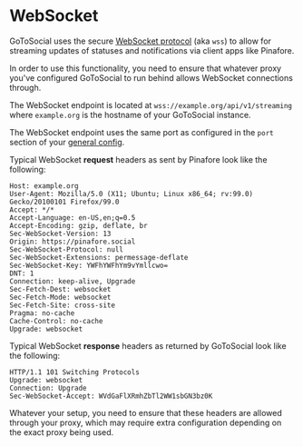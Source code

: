 # WebSocket

GoToSocial uses the secure [WebSocket protocol](https://en.wikipedia.org/wiki/WebSocket) (aka `wss`) to allow for streaming updates of statuses and notifications via client apps like Pinafore.

In order to use this functionality, you need to ensure that whatever proxy you've configured GoToSocial to run behind allows WebSocket connections through.

The WebSocket endpoint is located at `wss://example.org/api/v1/streaming` where `example.org` is the hostname of your GoToSocial instance.

The WebSocket endpoint uses the same port as configured in the `port` section of your [general config](../../configuration/general.md).

Typical WebSocket **request** headers as sent by Pinafore look like the following:

```text
Host: example.org
User-Agent: Mozilla/5.0 (X11; Ubuntu; Linux x86_64; rv:99.0) Gecko/20100101 Firefox/99.0
Accept: */*
Accept-Language: en-US,en;q=0.5
Accept-Encoding: gzip, deflate, br
Sec-WebSocket-Version: 13
Origin: https://pinafore.social
Sec-WebSocket-Protocol: null
Sec-WebSocket-Extensions: permessage-deflate
Sec-WebSocket-Key: YWFhYWFhYm9vYmllcwo=
DNT: 1
Connection: keep-alive, Upgrade
Sec-Fetch-Dest: websocket
Sec-Fetch-Mode: websocket
Sec-Fetch-Site: cross-site
Pragma: no-cache
Cache-Control: no-cache
Upgrade: websocket
```

Typical WebSocket **response** headers as returned by GoToSocial look like the following:

```text
HTTP/1.1 101 Switching Protocols
Upgrade: websocket
Connection: Upgrade
Sec-WebSocket-Accept: WVdGaFlXRmhZbTl2WW1sbGN3bz0K
```

Whatever your setup, you need to ensure that these headers are allowed through your proxy, which may require extra configuration depending on the exact proxy being used.
